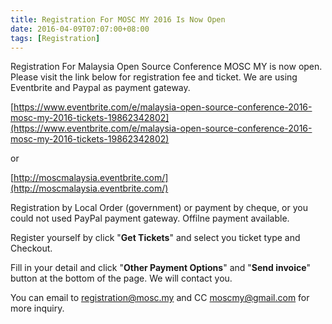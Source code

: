```yaml
---
title: Registration For MOSC MY 2016 Is Now Open
date: 2016-04-09T07:07:00+08:00
tags: [Registration]
---
```


Registration For Malaysia Open Source Conference MOSC MY is now open. Please visit the link below for registration fee and ticket. We are using Eventbrite and Paypal as payment gateway.

[https://www.eventbrite.com/e/malaysia-open-source-conference-2016-mosc-my-2016-tickets-19862342802](https://www.eventbrite.com/e/malaysia-open-source-conference-2016-mosc-my-2016-tickets-19862342802)

or

[http://moscmalaysia.eventbrite.com/](http://moscmalaysia.eventbrite.com/)

Registration by Local Order (government) or payment by cheque, or you could not used PayPal payment gateway. Offilne payment available.

Register yourself by click "**Get Tickets**" and select you ticket type and Checkout.

Fill in your detail and click "**Other Payment Options**" and "**Send invoice**" button at the bottom of the page. We will contact you.

You can email to registration@mosc.my and CC moscmy@gmail.com for more inquiry.